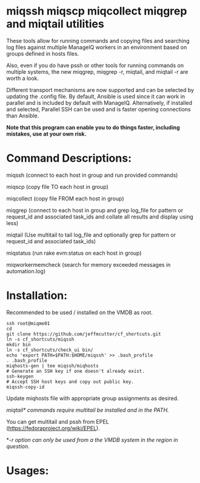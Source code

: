 # miqssh miqscp miqcollect miqgrep and miqtail utilities

These tools allow for running commands and copying files and searching log files against multiple ManageIQ workers in an environment based on groups defined in hosts files.

Also, even if you do have pssh or other tools for running commands on multiple systems, the new miqgrep, miqgrep -r, miqtail, and miqtail -r are worth a look.

Different transport mechanisms are now supported and can be selected by updating the .config file.  By default, Ansible is used since it can work in parallel and is included by default with ManageIQ.  Alternatively, if installed and selected, Parallel SSH can be used and is faster opening connections than Ansible.

**Note that this program can enable you to do things faster, including mistakes, use at your own risk.**

# Command Descriptions:

miqssh (connect to each host in group and run provided commands)

miqscp (copy file TO each host in group)

miqcollect (copy file FROM each host in group)

miqgrep (connect to each host in group and grep log_file for pattern or request_id and associated task_ids and collate all results and display using less)

miqtail (Use multitail to tail log_file and optionally grep for pattern or request_id and associated task_ids)

miqstatus (run rake evm:status on each host in group)

miqworkermemcheck (search for memory exceeded messages in automation.log)

# Installation:
Recommended to be used / installed on the VMDB as root.
```
ssh root@miqme01
cd
git clone https://github.com/jeffmcutter/cf_shortcuts.git
ln -s cf_shortcuts/miqssh
mkdir bin
ln -s cf_shortcuts/check_ui bin/
echo 'export PATH=$PATH:$HOME/miqssh' >> .bash_profile
. .bash_profile
miqhosts-gen | tee miqssh/miqhosts
# Generate an SSH key if one doesn't already exist.
ssh-keygen
# Accept SSH host keys and copy out public key.
miqssh-copy-id
```
Update miqhosts file with appropriate group assignments as desired.

*miqtail\* commands require multitail be installed and in the PATH.*

You can get multitail and pssh from EPEL (https://fedoraproject.org/wiki/EPEL).

**-r option can only be used from a the VMDB system in the region in question.*


# Usages:
